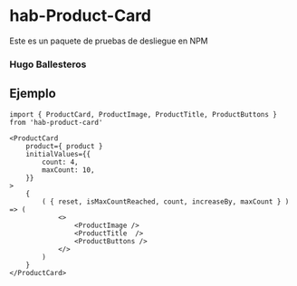 # hab-Product-Card

Este es un paquete de pruebas de desliegue en NPM


### Hugo Ballesteros

## Ejemplo
```
import { ProductCard, ProductImage, ProductTitle, ProductButtons } from 'hab-product-card'
```

```
<ProductCard 
    product={ product }
    initialValues={{
        count: 4,
        maxCount: 10,
    }}
>
    {
        ( { reset, isMaxCountReached, count, increaseBy, maxCount } ) => (
            <>
                <ProductImage />
                <ProductTitle  />
                <ProductButtons />
            </>
        ) 
    }
</ProductCard>
```